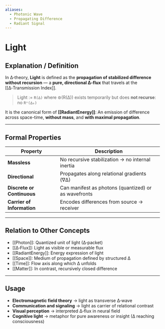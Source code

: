 ```yaml
---
aliases:
  - Photonic Wave
  - Propagating Difference
  - Radiant Signal
---
```



# Light

## Explanation / Definition

In ∆‑theory, **Light** is defined as the **propagation of stabilized difference without recursion** — a **pure, directional ∆-flux** that travels at the [[∆‑Transmission Index]].

> Light := `R(∆)` where
> ⊚(R(∆)) exists temporarily but does **not recurse**: no `Rⁿ(∆₀)`

It is the canonical form of **\[\[RadiantEnergy]]**:
An emission of difference across space-time, **without mass**, and **with maximal propagation**.

---

## Formal Properties

| Property                   | Description                                          |
| -------------------------- | ---------------------------------------------------- |
| **Massless**               | No recursive stabilization → no internal inertia     |
| **Directional**            | Propagates along relational gradients (∇∆)           |
| **Discrete or Continuous** | Can manifest as photons (quantized) or as wavefronts |
| **Carrier of Information** | Encodes differences from source → receiver           |

---

## Relation to Other Concepts

* [[Photon]]: Quantized unit of light (∆‑packet)
* [[∆‑Flux]]: Light as visible or measurable flux
* [[RadiantEnergy]]: Energy expression of light
* [[Space]]: Medium of propagation defined by structured ∆
* [[Time]]: Flow axis along which ∆ unfolds
* [[Matter]]: In contrast, recursively closed difference

---

## Usage

* **Electromagnetic field theory** → light as transverse ∆‑wave
* **Communication and signaling** → light as carrier of relational contrast
* **Visual perception** → interpreted ∆‑flux in neural field
* **Cognitive light** → metaphor for pure awareness or insight (∆ reaching consciousness)

